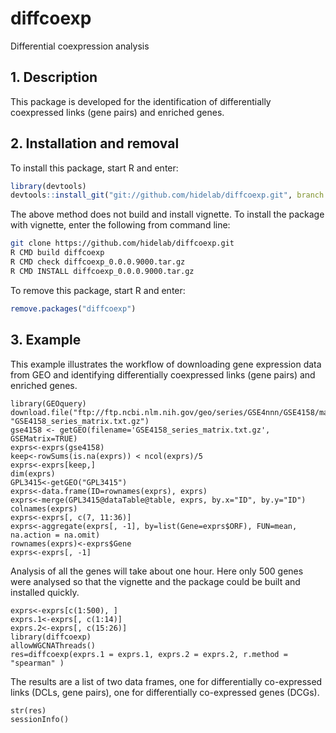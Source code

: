 diffcoexp
=========
Differential coexpression analysis

## 1. Description

This package is developed for the identification of differentially coexpressed links (gene pairs) and enriched genes.

## 2. Installation and removal

To install this package, start R and enter:
```R
library(devtools)
devtools::install_git("git://github.com/hidelab/diffcoexp.git", branch = "master")
```
The above method does not build and install vignette. To install the package with vignette, enter the following from command line:
```bash
git clone https://github.com/hidelab/diffcoexp.git
R CMD build diffcoexp
R CMD check diffcoexp_0.0.0.9000.tar.gz
R CMD INSTALL diffcoexp_0.0.0.9000.tar.gz
```
To remove this package, start R and enter:
```R
remove.packages("diffcoexp")
```
## 3. Example

This example illustrates the workflow of downloading gene expression data from GEO and identifying differentially coexpressed links (gene pairs) and enriched genes. 

```{r message=FALSE, warning = FALSE}
library(GEOquery)
download.file("ftp://ftp.ncbi.nlm.nih.gov/geo/series/GSE4nnn/GSE4158/matrix/GSE4158_series_matrix.txt.gz", "GSE4158_series_matrix.txt.gz")
gse4158 <- getGEO(filename='GSE4158_series_matrix.txt.gz', GSEMatrix=TRUE)
exprs<-exprs(gse4158)
keep<-rowSums(is.na(exprs)) < ncol(exprs)/5
exprs<-exprs[keep,]
dim(exprs)
GPL3415<-getGEO("GPL3415")
exprs<-data.frame(ID=rownames(exprs), exprs)
exprs<-merge(GPL3415@dataTable@table, exprs, by.x="ID", by.y="ID")
colnames(exprs)
exprs<-exprs[, c(7, 11:36)]
exprs<-aggregate(exprs[, -1], by=list(Gene=exprs$ORF), FUN=mean, na.action = na.omit)
rownames(exprs)<-exprs$Gene
exprs<-exprs[, -1]
```
Analysis of all the genes will take about one hour. Here only 500 genes were analysed so that the vignette and the package could be built and installed quickly.
```{r message=FALSE, warning = FALSE, results = 'hide'}
exprs<-exprs[c(1:500), ]
exprs.1<-exprs[, c(1:14)]
exprs.2<-exprs[, c(15:26)]
library(diffcoexp)
allowWGCNAThreads()
res=diffcoexp(exprs.1 = exprs.1, exprs.2 = exprs.2, r.method = "spearman" )
```
The results are a list of two data frames, one for differentially co-expressed links (DCLs, gene pairs), one for differentially co-expressed genes (DCGs).
```{r message=FALSE, warning = FALSE}
str(res)
sessionInfo()
```
